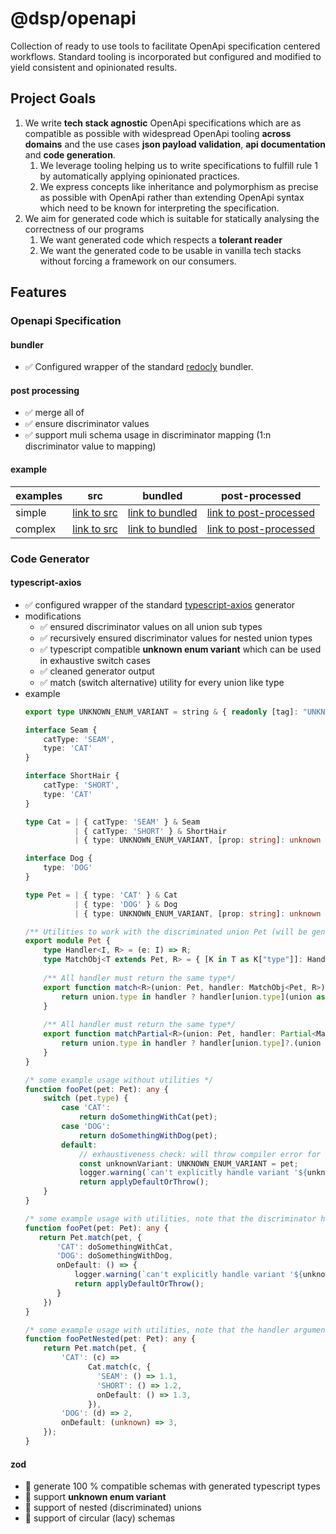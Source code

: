 # @dsp/openapi

Collection of ready to use tools to facilitate OpenApi specification centered workflows.
Standard tooling is incorporated but configured and modified to yield consistent and opinionated results.

## Project Goals

1. We write **tech stack agnostic** OpenApi specifications which are as compatible as possible with widespread OpenApi tooling **across domains** and the use
   cases **json payload validation**, **api documentation** and **code generation**.
    1. We leverage tooling helping us to write specifications to fulfill rule 1 by automatically applying opinionated practices.
    2. We express concepts like inheritance and polymorphism as precise as possible with OpenApi rather than extending OpenApi syntax which need to be known for
       interpreting the specification.
2. We aim for generated code which is suitable for statically analysing the correctness of our programs
    1. We want generated code which respects a **tolerant reader**
    2. We want the generated code to be usable in vanilla tech stacks without forcing a framework on our consumers.

## Features

### Openapi Specification

#### bundler

- ✅ Configured wrapper of the standard [redocly](https://redocly.com/docs/cli/) bundler.

#### post processing

- ✅ merge all of
- ✅ ensure discriminator values
- ✅ support muli schema usage in discriminator mapping (1:n discriminator value to mapping)
#### example
| examples | src                                 | bundled                                     | post-processed                                       |
|----------|-------------------------------------|---------------------------------------------|------------------------------------------------------|
| simple   | [link to src][simple-petstore-src]  | [link to bundled][simple-petstore-bundled]  | [link to post-processed][simple-petstore-processed]  |
| complex  | [link to src][complex-petstore-src] | [link to bundled][complex-petstore-bundled] | [link to post-processed][complex-petstore-processed] |

### Code Generator

#### typescript-axios

- ✅ configured wrapper of the standard [typescript-axios](https://github.com/OpenAPITools/openapi-generator/blob/master/docs/generators/typescript-axios.md)
  generator
- modifications
    - ✅ ensured discriminator values on all union sub types
    - ✅ recursively ensured discriminator values for nested union types
    - ✅ typescript compatible **unknown enum variant** which can be used in exhaustive switch cases
    - ✅ cleaned generator output
    - ✅ match (switch alternative) utility for every union like type
- example
    ````typescript
    export type UNKNOWN_ENUM_VARIANT = string & { readonly [tag]: "UNKNOWN"; };
    
    interface Seam {
        catType: 'SEAM',
        type: 'CAT'
    }
    
    interface ShortHair {
        catType: 'SHORT',
        type: 'CAT'
    }
    
    type Cat = | { catType: 'SEAM' } & Seam 
               | { catType: 'SHORT' } & ShortHair 
               | { type: UNKNOWN_ENUM_VARIANT, [prop: string]: unknown }
    
    interface Dog {
        type: 'DOG'
    }
    
    type Pet = | { type: 'CAT' } & Cat 
               | { type: 'DOG' } & Dog 
               | { type: UNKNOWN_ENUM_VARIANT, [prop: string]: unknown }
  
  /** Utilities to work with the discriminated union Pet (will be generated for every discriminated or simple union) */  
  export module Pet {
        type Handler<I, R> = (e: I) => R;
        type MatchObj<T extends Pet, R> = { [K in T as K["type"]]: Handler<Extract<T, { type: K["type"] }>, R> } & { onDefault: Handler<unknown, R> };
        
        /** All handler must return the same type*/
        export function match<R>(union: Pet, handler: MatchObj<Pet, R>): R {
            return union.type in handler ? handler[union.type](union as never) : handler.onDefault(union);
        }
        
        /** All handler must return the same type*/
        export function matchPartial<R>(union: Pet, handler: Partial<MatchObj<Pet, R>>): R | undefined {
            return union.type in handler ? handler[union.type]?.(union as never) : handler.onDefault?.(union);
        }
    }
  
    /* some example usage without utilities */
    function fooPet(pet: Pet): any {
        switch (pet.type) {
            case 'CAT':
                return doSomethingWithCat(pet);
            case 'DOG':
                return doSomethingWithDog(pet);
            default:
                // exhaustiveness check: will throw compiler error for new variats
                const unknownVariant: UNKNOWN_ENUM_VARIANT = pet;
                logger.warning(`can't explicitly handle variant '${unknownVariant.type}' at the moment`);
                return applyDefaultOrThrow();
        }
    }
  
    /* some example usage with utilities, note that the discriminator handling is handled by the generator */
    function fooPet(pet: Pet): any {
       return Pet.match(pet, {
           'CAT': doSomethingWithCat,
           'DOG': doSomethingWithDog,
           onDefault: () => {
               logger.warning(`can't explicitly handle variant '${unknownVariant.type}' at the moment`);
               return applyDefaultOrThrow();
           }
        })
    }
  
    /* some example usage with utilities, note that the handler arguments are type safe*/
    function fooPetNested(pet: Pet): any {
        return Pet.match(pet, {
            'CAT': (c) =>
                  Cat.match(c, {
                    'SEAM': () => 1.1,
                    'SHORT': () => 1.2,
                    onDefault: () => 1.3,
                  }),
            'DOG': (d) => 2,
            onDefault: (unknown) => 3,
        });
    }
    ````

#### zod

- 🔲 generate 100 % compatible schemas with generated typescript types
- 🔲 support **unknown enum variant**
- 🔲 support of nested (discriminated) unions
- 🔲 support of circular (lacy) schemas

[complex-petstore-src]: ./test/specs/pets-modular-complex/petstore-api.yml

[complex-petstore-bundled]: ./docs/examples/specs/complex-petstore-bundled.yml

[complex-petstore-processed]: ./docs/examples/specs/complex-petstore-post-processed.yml

[simple-petstore-src]: ./test/specs/pets-simple/pets-api.yml

[simple-petstore-bundled]: ./docs/examples/specs/simple-petstore-bundled.yml

[simple-petstore-processed]: ./docs/examples/specs/simple-petstore-post-processed.yml